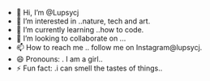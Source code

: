 - 👋 Hi, I’m @Lupsycj
- 👀 I’m interested in ..nature, tech and art.
- 🌱 I’m currently learning ..how to code.
- 💞️ I’m looking to collaborate on ...
- 📫 How to reach me .. follow me on Instagram@lupsycj.
- 😄 Pronouns: . I am a girl..
- ⚡ Fun fact: .i can smell the tastes of things..

<!---
Lupsycj/Lupsycj is a ✨ special ✨ repository because its `README.md` (this file) appears on your GitHub profile.
You can click the Preview link to take a look at your changes.
--->
